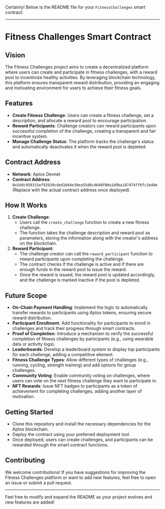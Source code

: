 Certainly! Below is the README file for your `FitnessChallenges` smart contract:

---

# Fitness Challenges Smart Contract

## Vision

The Fitness Challenges project aims to create a decentralized platform where users can create and participate in fitness challenges, with a reward pool to incentivize healthy activities. By leveraging blockchain technology, this platform ensures transparent reward distribution, providing an engaging and motivating environment for users to achieve their fitness goals.

## Features

- **Create Fitness Challenge**: Users can create a fitness challenge, set a description, and allocate a reward pool to encourage participation.
- **Reward Participants**: Challenge creators can reward participants upon successful completion of the challenge, creating a transparent and fair incentive system.
- **Manage Challenge Status**: The platform tracks the challenge's status and automatically deactivates it when the reward pool is depleted.

## Contract Address

- **Network**: Aptos Devnet
- **Contract Address**: `0x5ddc959315ef92939cded1664e30ea55d0c4640f00a1d9ba187d74ff6fc3e49e` (Replace with the actual contract address once deployed)

## How It Works

1. **Create Challenge**:
   - Users call the `create_challenge` function to create a new fitness challenge.
   - The function takes the challenge description and reward pool as parameters, storing the information along with the creator's address on the blockchain.
2. **Reward Participant**:
   - The challenge creator can call the `reward_participant` function to reward participants upon completing the challenge.
   - The contract checks if the challenge is active and if there are enough funds in the reward pool to issue the reward.
   - Once the reward is issued, the reward pool is updated accordingly, and the challenge is marked inactive if the pool is depleted.

## Future Scope

- **On-Chain Payment Handling**: Implement the logic to automatically transfer rewards to participants using Aptos tokens, ensuring secure reward distribution.
- **Participant Enrollment**: Add functionality for participants to enroll in challenges and track their progress through smart contracts.
- **Proof of Completion**: Introduce a mechanism to verify the successful completion of fitness challenges by participants (e.g., using wearable data or activity logs).
- **Leaderboards**: Develop a leaderboard system to display top participants for each challenge, adding a competitive element.
- **Fitness Challenge Types**: Allow different types of challenges (e.g., running, cycling, strength training) and add options for group challenges.
- **Community Voting**: Enable community voting on challenges, where users can vote on the next fitness challenge they want to participate in.
- **NFT Rewards**: Issue NFT badges to participants as a token of achievement for completing challenges, adding another layer of motivation.

## Getting Started

- Clone this repository and install the necessary dependencies for the Aptos blockchain.
- Deploy the contract using your preferred deployment tool.
- Once deployed, users can create challenges, and participants can be rewarded through the smart contract functions.

## Contributing

We welcome contributions! If you have suggestions for improving the Fitness Challenges platform or want to add new features, feel free to open an issue or submit a pull request.

---

Feel free to modify and expand the README as your project evolves and new features are added!
